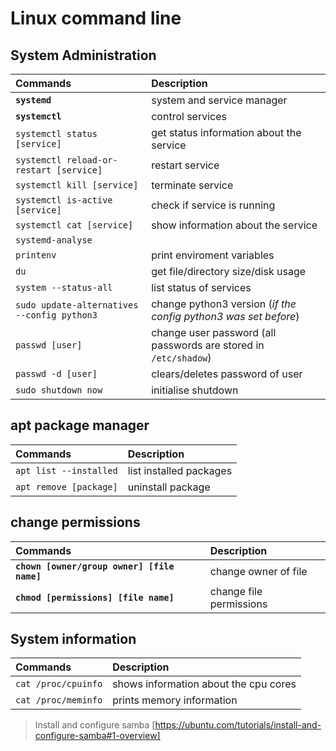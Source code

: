 # Linux command line



## System Administration

| Commands                                    | Description
| :---                                        | :---
|**`systemd`**                                | system and service manager
|**`systemctl`**                              | control services
|`systemctl status [service]`                 | get status information about the service
|`systemctl reload-or-restart [service]`      | restart service
|`systemctl kill [service]`                   | terminate service
|`systemctl is-active [service]`              | check if service is running
| `systemctl cat [service]`                   | show information about the service
| `systemd-analyse`                           |
| `printenv`                                  | print enviroment variables
| `du`                                        | get file/directory size/disk usage
| `system --status-all`                       | list status of services
| `sudo update-alternatives --config python3` | change python3 version (*if the config python3 was set before*)
| `passwd [user]`                             | change user password (all passwords are stored in `/etc/shadow`)
| `passwd -d [user]`                          | clears/deletes password of user
| `sudo shutdown now`                         | initialise shutdown

## apt package manager

| Commands                                    | Description
| :---                                        | :---
| `apt list --installed`                      | list installed packages
| `apt remove [package]`                      | uninstall package

## change permissions

| Commands                                    | Description
| :---                                        | :---
| **`chown [owner/group owner] [file name]`** | change owner of file
| **`chmod [permissions] [file name]`**       | change file permissions


## System information

| Commands                                    | Description
| :---                                        | :---
| `cat /proc/cpuinfo`                         | shows information about the cpu cores
| `cat /proc/meminfo`                         | prints memory information

> Install and configure samba [https://ubuntu.com/tutorials/install-and-configure-samba#1-overview]
